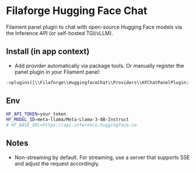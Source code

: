 # Filaforge Hugging Face Chat

Filament panel plugin to chat with open-source Hugging Face models via the Inference API (or self-hosted TGI/vLLM).

## Install (in app context)

- Add provider automatically via package tools. Or manually register the panel plugin in your Filament panel:

```php
->plugins([\\Filaforge\\HuggingfaceChat\\Providers\\HfChatPanelPlugin::make()])
```

## Env

```bash
HF_API_TOKEN=your_token
HF_MODEL_ID=meta-llama/Meta-Llama-3-8B-Instruct
# HF_BASE_URL=https://api-inference.huggingface.co
```

## Notes

- Non-streaming by default. For streaming, use a server that supports SSE and adjust the request accordingly.

